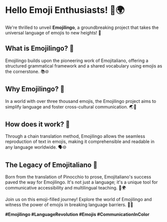 # Hello Emoji Enthusiasts! 👋🌍

We're thrilled to unveil **Emojilingo**, a groundbreaking project that takes the universal language of emojis to new heights! 🎉

## **What is Emojilingo? 🤔**

Emojilingo builds upon the pioneering work of Emojitaliano, offering a structured grammatical framework and a shared vocabulary using emojis as the cornerstone. 📚🌐

## **Why Emojilingo? 🌈**

In a world with over three thousand emojis, the Emojilingo project aims to simplify language and foster cross-cultural communication. 🌏💬

## **How does it work? 🚀**

Through a chain translation method, Emojilingo allows the seamless reproduction of text in emojis, making it comprehensible and readable in any language worldwide. 🗣️🌐

## **The Legacy of Emojitaliano 🌟**

Born from the translation of Pinocchio to prose, Emojitaliano's success paved the way for Emojilingo. It's not just a language; it's a unique tool for communicative accessibility and multilingual teaching. 📘🌍

Join us on this emoji-filled journey! Explore the world of Emojilingo and witness the power of emojis in breaking language barriers. 🚀🌐

**#Emojilingo #LanguageRevolution #Emojis #CommunicationInColor**
